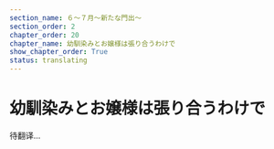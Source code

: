 ```yaml
---
section_name: ６～７月～新たな門出～
section_order: 2
chapter_order: 20
chapter_name: 幼馴染みとお嬢様は張り合うわけで
show_chapter_order: True
status: translating
---
```


# 幼馴染みとお嬢様は張り合うわけで
待翻译...
